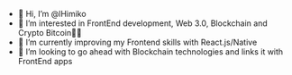 - 👋 Hi, I’m @lHimiko
- 👀 I’m interested in FrontEnd development, Web 3.0, Blockchain and Crypto Bitcoin🚀🌑
- 🌱 I’m currently improving my Frontend skills with React.js/Native
- 💞️ I’m looking to go ahead with Blockchain technologies and links it with FrontEnd apps

<!---
lHimiko/lHimiko is a ✨ special ✨ repository because its `README.md` (this file) appears on your GitHub profile.
You can click the Preview link to take a look at your changes.
--->
